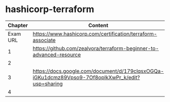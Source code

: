 # hashicorp-terraform

|Chapter|Content|
|-------|-------|
|Exam URL|https://www.hashicorp.com/certification/terraform-associate|
|1|https://github.com/zealvora/terraform-beginner-to-advanced-resource|
|2||
|3|https://docs.google.com/document/d/179clqsxOGQa-iGKu1dcmz89Vpso9-7Of8opIkXwPr_k/edit?usp=sharing|
|4||
